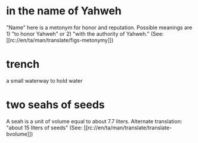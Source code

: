 # in the name of Yahweh

"Name" here is a metonym for honor and reputation. Possible meanings are 1) "to honor Yahweh" or 2) "with the authority of Yahweh." (See: [[rc://en/ta/man/translate/figs-metonymy]])

# trench

a small waterway to hold water

# two seahs of seeds

A seah is a unit of volume equal to about 7.7 liters. Alternate translation: "about 15 liters of seeds" (See: [[rc://en/ta/man/translate/translate-bvolume]])


